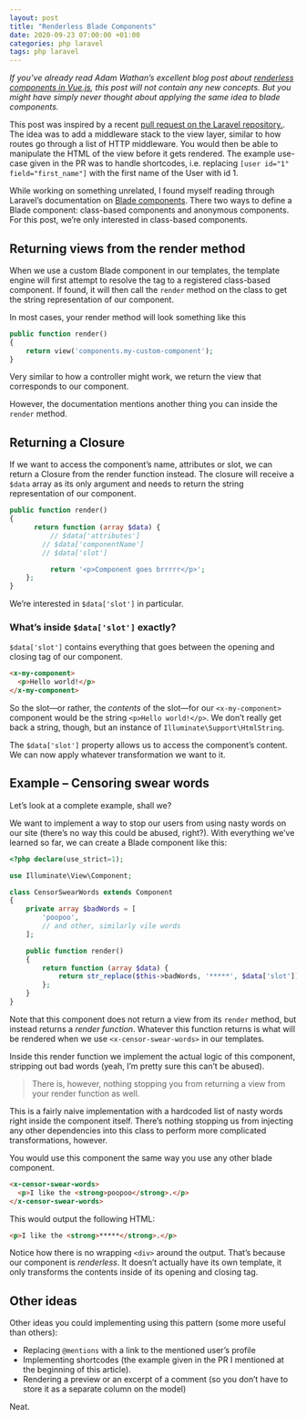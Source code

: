 ```yaml
---
layout: post
title: "Renderless Blade Components"
date: 2020-09-23 07:00:00 +01:00
categories: php laravel
tags: php laravel
---
```


_If you’ve already read Adam Wathan’s excellent blog post about [renderless components in Vue.js](https://adamwathan.me/renderless-components-in-vuejs/), this post will not contain any new concepts. But you might have simply never thought about applying the same idea to blade components._

This post was inspired by a recent [pull request on the Laravel repository.](https://github.com/laravel/framework/pull/34339). The idea was to add a middleware stack to the view layer, similar to how routes go through a list of HTTP middleware. You would then be able to manipulate the HTML of the view before it gets rendered. The example use-case given in the PR was to handle shortcodes, i.e. replacing `[user id="1" field="first_name"]` with the first name of the User with id 1.

While working on something unrelated, I found myself reading through Laravel’s documentation on [Blade components](https://laravel.com/docs/8.x/blade#components). There two ways to define a Blade component: class-based components and anonymous components. For this post, we’re only interested in class-based components.

## Returning views from the render method

When we use a custom Blade component in our templates, the template engine will first attempt to resolve the tag to a registered class-based component. If found, it will then call the `render` method on the class to get the string representation of our component.

In most cases, your render method will look something like this

```php
public function render()
{
    return view('components.my-custom-component');
}
```

Very similar to how a controller might work, we return the view that corresponds to our component.

However, the documentation mentions another thing you can inside the `render` method.

## Returning a Closure

If we want to access the component’s name, attributes or slot, we can return a Closure from the render function instead. The closure will receive a `$data` array as its only argument and needs to return the string representation of our component.

```php
public function render()
{
	  return function (array $data) {
		  // $data['attributes']
        // $data['componentName']
        // $data['slot']

		  return '<p>Component goes brrrrr</p>';
    };
}
```

We’re interested in `$data['slot']` in particular.

### What’s inside `$data['slot']` exactly?

`$data['slot']` contains everything that goes between the opening and closing tag of our component.

```html
<x-my-component>
  <p>Hello world!</p>
</x-my-component>
```

So the slot—or rather, the _contents_ of the slot—for our `<x-my-component>` component would be the string `<p>Hello world!</p>`. We don’t really get back a string, though, but an instance of `Illuminate\Support\HtmlString`.

The `$data['slot']` property allows us to access the component’s content. We can now apply whatever transformation we want to it.

## Example – Censoring swear words

Let’s look at a complete example, shall we?

We want to implement a way to stop our users from using nasty words on our site (there’s no way this could be abused, right?). With everything we’ve learned so far, we can create a Blade component like this:

```php
<?php declare(use_strict=1);

use Illuminate\View\Component;

class CensorSwearWords extends Component
{
	private array $badWords = [
		'poopoo',
		// and other, similarly vile words
	];

	public function render()
	{
		return function (array $data) {
			return str_replace($this->badWords, '*****', $data['slot']);
		};
	}
}
```

Note that this component does not return a view from its `render` method, but instead returns a _render function_. Whatever this function returns is what will be rendered when we use `<x-censor-swear-words>` in our templates.

Inside this render function we implement the actual logic of this component, stripping out bad words (yeah, I’m pretty sure this can’t be abused).

> There is, however, nothing stopping you from returning a view from your render function as well.

This is a fairly naive implementation with a hardcoded list of nasty words right inside the component itself. There’s nothing stopping us from injecting any other dependencies into this class to perform more complicated transformations, however.

You would use this component the same way you use any other blade component.

```html
<x-censor-swear-words>
  <p>I like the <strong>poopoo</strong>.</p>
</x-censor-swear-words>
```

This would output the following HTML:

```html
<p>I like the <strong>*****</strong>.</p>
```

Notice how there is no wrapping `<div>` around the output. That’s because our component is _renderless_. It doesn’t actually have its own template, it only transforms the contents inside of its opening and closing tag.

## Other ideas

Other ideas you could implementing using this pattern (some more useful than others):

- Replacing `@mentions` with a link to the mentioned user’s profile
- Implementing shortcodes (the example given in the PR I mentioned at the beginning of this article).
- Rendering a preview or an excerpt of a comment (so you don’t have to store it as a separate column on the model)

Neat.
